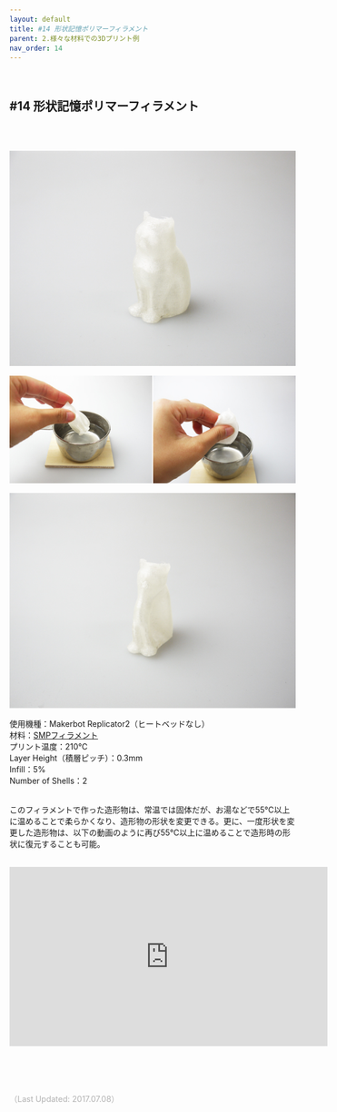 ```yaml
---
layout: default
title: #14 形状記憶ポリマーフィラメント
parent: 2.様々な材料での3Dプリント例
nav_order: 14
---
```


<br>

## #14 形状記憶ポリマーフィラメント
<br><br>

<p><img src="assets/03/15.jpg"/></p>
<p><img src="assets/03/16.jpg"/></p>
<p><img src="assets/03/17.jpg"/></p>

使用機種：Makerbot Replicator2（ヒートベッドなし）<br>
材料：[SMPフィラメント](https://www.krk.co.jp/filament/product/smp.html)<br>
プリント温度：210℃<br>
Layer Height（積層ピッチ）：0.3mm<br>
Infill：5%<br>
Number of Shells：2<br>
<br>

このフィラメントで作った造形物は、常温では固体だが、お湯などで55℃以上に温めることで柔らかくなり、造形物の形状を変更できる。更に、一度形状を変更した造形物は、以下の動画のように再び55℃以上に温めることで造形時の形状に復元することも可能。

<br>

<iframe width="560" height="315" src="https://www.youtube.com/embed/l8bdHuj8OMw" title="YouTube video player" frameborder="0" allow="accelerometer; autoplay; clipboard-write; encrypted-media; gyroscope; picture-in-picture" allowfullscreen></iframe>

<br><br><br>

<span style="color: #B2B2B2">
（Last Updated: 2017.07.08）
</span>
